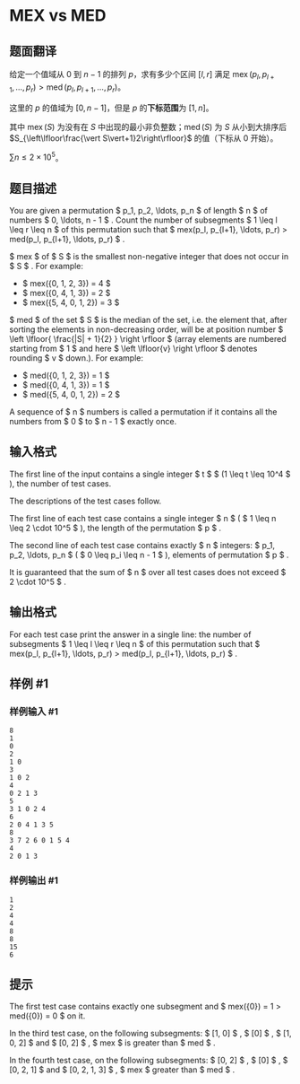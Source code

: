 # MEX vs MED

## 题面翻译

给定一个值域从 $0$ 到 $n-1$ 的排列 $p$，求有多少个区间 $[l,r]$ 满足 $\operatorname{mex}(p_l,p_{l+1},\dots,p_r)>\operatorname{med}(p_l,p_{l+1},\dots,p_r)$。

这里的 $p$ 的值域为 $[0, n - 1]$，但是 $p$ 的**下标范围**为 $[1, n]$。

其中 $\operatorname{mex}(S)$ 为没有在 $S$ 中出现的最小非负整数；$\operatorname{med}(S)$ 为 $S$ 从小到大排序后 $S_{\left\lfloor\frac{\vert S\vert+1}2\right\rfloor}$ 的值（下标从 $0$ 开始）。

$\sum n\leqslant 2\times10^5$。

## 题目描述

You are given a permutation $ p_1, p_2, \ldots, p_n $ of length $ n $ of numbers $ 0, \ldots, n - 1 $ . Count the number of subsegments $ 1 \leq l \leq r \leq n $ of this permutation such that $ mex(p_l, p_{l+1}, \ldots, p_r) > med(p_l, p_{l+1}, \ldots, p_r) $ .

 $ mex $ of $ S $ is the smallest non-negative integer that does not occur in $ S $ . For example:

- $ mex({0, 1, 2, 3}) = 4 $
- $ mex({0, 4, 1, 3}) = 2 $
- $ mex({5, 4, 0, 1, 2}) = 3 $

 $ med $ of the set $ S $ is the median of the set, i.e. the element that, after sorting the elements in non-decreasing order, will be at position number $ \left \lfloor{ \frac{|S| + 1}{2} } \right \rfloor $ (array elements are numbered starting from $ 1 $ and here $ \left \lfloor{v} \right \rfloor $ denotes rounding $ v $ down.). For example:

- $ med({0, 1, 2, 3}) = 1 $
- $ med({0, 4, 1, 3}) = 1 $
- $ med({5, 4, 0, 1, 2}) = 2 $

A sequence of $ n $ numbers is called a permutation if it contains all the numbers from $ 0 $ to $ n - 1 $ exactly once.

## 输入格式

The first line of the input contains a single integer $ t $ $ (1 \leq t \leq 10^4 $ ), the number of test cases.

The descriptions of the test cases follow.

The first line of each test case contains a single integer $ n $ ( $ 1 \leq n \leq 2 \cdot 10^5 $ ), the length of the permutation $ p $ .

The second line of each test case contains exactly $ n $ integers: $ p_1, p_2, \ldots, p_n $ ( $ 0 \leq p_i \leq n - 1 $ ), elements of permutation $ p $ .

It is guaranteed that the sum of $ n $ over all test cases does not exceed $ 2 \cdot 10^5 $ .

## 输出格式

For each test case print the answer in a single line: the number of subsegments $ 1 \leq l \leq r \leq n $ of this permutation such that $ mex(p_l, p_{l+1}, \ldots, p_r) > med(p_l, p_{l+1}, \ldots, p_r) $ .

## 样例 #1

### 样例输入 #1

```
8
1
0
2
1 0
3
1 0 2
4
0 2 1 3
5
3 1 0 2 4
6
2 0 4 1 3 5
8
3 7 2 6 0 1 5 4
4
2 0 1 3
```

### 样例输出 #1

```
1
2
4
4
8
8
15
6
```

## 提示

The first test case contains exactly one subsegment and $ mex({0}) = 1 > med({0}) = 0 $ on it.

In the third test case, on the following subsegments: $ [1, 0] $ , $ [0] $ , $ [1, 0, 2] $ and $ [0, 2] $ , $ mex $ is greater than $ med $ .

In the fourth test case, on the following subsegments: $ [0, 2] $ , $ [0] $ , $ [0, 2, 1] $ and $ [0, 2, 1, 3] $ , $ mex $ greater than $ med $ .